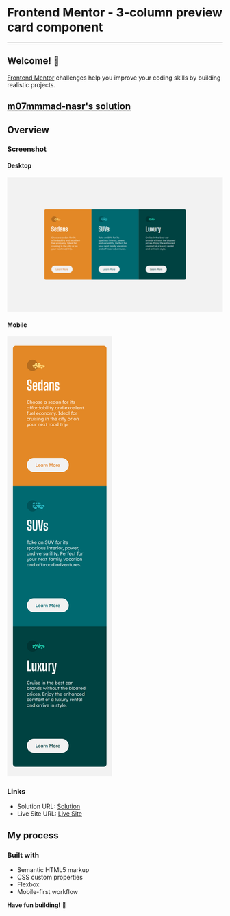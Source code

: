 # Frontend Mentor - 3-column preview card component

---

## Welcome! 👋

[Frontend Mentor](https://www.frontendmentor.io) challenges help you improve your coding skills by building realistic projects.

## [m07mmmad-nasr's solution](https://github.com/m07mmad-nasr/3-column-preview-card-challenge-08)

## Overview

### Screenshot

#### Desktop

![Desktop](<./127.0.0.1_5500_index.html (1).png>)

#### Mobile

![Mobile](<./127.0.0.1_5500_index.html(iPhone SE).png>)

### Links

- Solution URL: [Solution](https://github.com/m07mmad-nasr/3-column-preview-card-challenge-08)
- Live Site URL: [Live Site](./)

## My process

### Built with

- Semantic HTML5 markup
- CSS custom properties
- Flexbox
- Mobile-first workflow

**Have fun building!** 🚀
